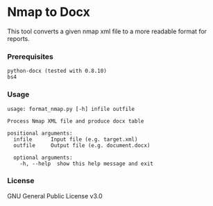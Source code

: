 # Nmap to Docx

This tool converts a given nmap xml file to a more readable format for reports.

### Prerequisites

```text
python-docx (tested with 0.8.10)
bs4
```

### Usage

```text
usage: format_nmap.py [-h] infile outfile

Process Nmap XML file and produce docx table

positional arguments:
  infile      Input file (e.g. target.xml)
  outfile     Output file (e.g. document.docx)

  optional arguments:
    -h, --help  show this help message and exit
```

### License

GNU General Public License v3.0
